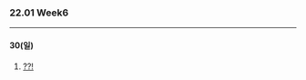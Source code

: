### 22.01 Week6

-------

#### 30(일)

1. [??!](https://www.acmicpc.net/problem/10926)
<!-- 2. [소수](https://www.acmicpc.net/problem/2581) -->
